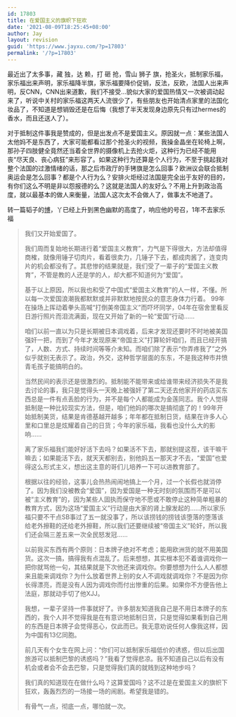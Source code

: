 ```yaml
---
id: 17803
title: 在爱国主义的旗帜下狂欢
date: '2021-08-09T18:25:45+08:00'
author: Jay
layout: revision
guid: 'https://www.jayxu.com/?p=17803'
permalink: '/?p=17803'
---
```


最近出了太多事，藏 独，达 赖，打 砸 抢，雪山 狮子 旗，抢圣火，抵制家乐福，家乐福出来声明，家乐福降半旗，家乐福要降价促销，反法，反欧，法国人出来声明，反CNN，CNN出来道歉，我们不接受…貌似大家的爱国热情又一次被调动起来了，听说中关村的家乐福这两天人流很少了，有些朋友也开始清点家里的法国化妆品了，不知道是想销毁还是在后悔（我想了半天发现身边原先只有过hermes的香水，而且还送人了）。

对于抵制这件事我是赞成的，但是出发点不是爱国主义。原因就一点：某些法国人太他妈不是东西了，大家可能都看过那个抢圣火的视频，我操金晶坐在轮椅上啊，那孙子四肢健全竟然还当着全世界的摄像机上去抢火炬，这种行为已经不能用丧“尽天良、丧心病狂”来形容了。如果这种行为还算是个人行为，不至于挑起我对整个法国的过激情绪的话，那之后市政厅的手铐旗是怎么回事？欧洲议会联合抵制奥运会是怎么回事？都是个人行为么？安排火炬经过法国是完全出于友好的目的，有你们这么不明是非以怨报德的么？这就是法国人的友好么？不用上升到政治高度，就以最基本的做人来衡量，法国人这次太不会做人了，做事太不地道了。

转一篇韬子的<a href="http://fqy8341.spaces.live.com/blog/cns!CBF37F4624E94ACC!391.entry">博</a>，丫已经上升到黑色幽默的高度了，响应他的号召，1年不去家乐福
<blockquote>我们又开始爱国了。

我们周而复始地长期进行着“爱国主义教育”，力气是下得很大，方法却值得商榷，就像用锤子切肉片，看着很卖力，几锤子下去，都成肉酱了，连变肉片的机会都没有了。其悲惨的结果就是，我们受了一辈子的“爱国主义教育”，不管是教的人还是学的人，却大都不知道何为“爱国”。

基于以上原因，所以我也和受了中国式“爱国主义教育”的人一样，不懂。所以每一次爱国浪潮我都默默或并非默默地按民众的意志身体力行着。 99年在操场上挥动着拳头高喊“打倒美帝国主义”而吓坏同学，04年在宿舍里看反日游行照片而泪流满面，现在又开始了新的一轮“爱国”行动……

咱们以前一直以为只是长期被日本调戏着，后来才发现还要时不时地被美国强奸一把，而到了今年才发现原来“帝国主义”打算轮奸咱们，而且已经开搞了，人数、方式、持续时间等等介未知。而咱们除了表示“你弄疼我了”之外似乎就别无表示了。政治，外交，这种哲学层面的东东，不是我这种市井愤青毛孩子能搞明白的。

当然民间的表示还是很激烈的。抵制能不能带来或给谁带来经济损失不是我去讨论的事，我只是觉得头一天晚上被强奸了第二天还去他家开的药店买东西总是一件有点丢脸的行为，并不是每个人都能成为金莲同志。我个人觉得抵制是一种比较现实方法，但是，咱们他妈的哪次是搞彻底了的！99年开始抵制美货，结果是肯德基越开越多；年年都在抵制日货，结果在许多人心里和口里总是炫耀着自己的日货；今年的家乐福，我看也没什么大的影响……

离了家乐福我们能好好活下去吗？如果活不下去，那就别提这茬，该干嘛干嘛去；如果能活下去，就天天都别去，别他妈五一那天才不去，“爱国”也爱得这么形式主义，想出这主意的哥们儿培养一下可以进教育部了。

根据以往的经验，这事儿会热热闹闹地搞上一个月，过一个长假也就消停了。因为我们没被教会“爱国”，因为爱国是一种无时刻的氛围而不是可以被“主义教育”的，因为某些人固执而保守地不愿或不敢停止这种简单粗暴的教育方式，因为这场“爱国主义”行动是由大家的肾上腺发起的……所以家乐福只要不干点SB事过了五一就没事了，所以该捞钱的捞钱该堕落的堕落该给老外擦鞋的还给老外擦鞋，所以我们还要继续被“帝国主义”轮奸，所以我们还会隔三差五来一次全民怒发冠……

以前我买东西有两个原则：日本牌子绝对不考虑；能用欧洲货的就不用美国货。这次一搞，搞得我有点混乱了。后来想想，其实根本犯不着谁调戏你一把你就骂他一句，其结果就是下次他还来调戏你。你要想想为什么人人都想来且能来调戏你？为什么放着世界上别的女人不调戏就调戏你？不是因为你长得漂亮，而是没有人因为调戏你而付出惨重的后果。如果你不方便告他上法庭，那就动手切了他XJJ。

我想，一辈子坚持一件事就好了。许多朋友知道我自己是不用日本牌子的东西的，我个人并不觉得我是在有意识地抵制日货，只是觉得如果看到自己用的东西是日本牌子会觉得恶心，仅此而已。我无意劝说任何人像我这样，因为中国有13亿同胞。

前几天有个女生在网上问：“你们可以抵制家乐福低价的诱惑，但以后出国旅游可以抵制巴黎的诱惑吗？”我看了觉得悲凉。我不知道自己以后有没有机会或者会不会去巴黎，只是觉得我们真的就贱到这种地步吗？

我们真的知道现在在做什么吗？这算爱国吗？这不过是在爱国主义的旗帜下狂欢，轰轰烈烈的一场接一场的闹剧。希望我是错的。

有骨气一点，彻底一点，哪怕就一次。</blockquote>